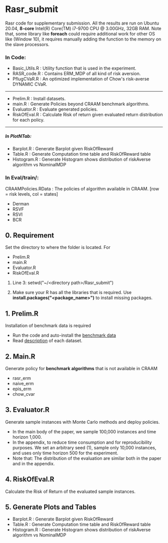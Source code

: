 # Rasr_submit
Rasr code for supplementary submission. All the results are run on Ubuntu 20.04, **8-core** Intel(R) Core(TM) i7-9700 CPU @ 3.00GHz, 32GB RAM. Note that, some library like **foreach** could require additional work for other OS like (Window 10), it requires manually adding the function to the memory on the slave processors.

### In Code:
- Basic_Utils.R : Utility function that is used in the experiment.
- RASR_code.R : Contains ERM_MDP of all kind of risk aversion.
- PflugCVaR.R : An optimized implementation of Chow's risk-averse DYNAMIC CVaR.
---
- Prelim.R : Install datasets.
- main.R : Generate Policies beyond CRAAM benchmark algorithms.
- Evaluator.R : Evaluate generated policies.
- RiskOfEval.R : Calculate Risk of return given evaluated return distribution for each policy.
---
##### In PlotNTab:
- Barplot.R : Generate Barplot given RiskOfReward
- Table.R : Generate Computation time table and RiskOfReward table
- Histogram.R : Generate Histogram shows distribution of riskAverse algorithm vs NominalMDP

### In Eval/train/<domain>:
CRAAMPolicies.RData : The policies of algorithm available in CRAAM. [row = risk levels, col = states]
- Derman
- RSVF
- RSVI
- BCR

## 0. Requirement
Set the directory to where the folder is located. For 
- Prelim.R
- main.R
- Evaluator.R
- RiskOfEval.R
1. Line 3: setwd("~/\<directory path\>/Rasr_submit")

2. Make sure your R has all the libraries that is required. Use **install.packages("\<package_name\>")** to install missing packages.

## 1. Prelim.R
Installation of benchmark data is required
- Run the code and auto-install the [benchmark data](http://data.rmdp.xyz/domains/)
- Read [description](http://data.rmdp.xyz/domains/README.md) of each dataset.

## 2. Main.R
Generate policy for **benchmark algorithms** that is not available in CRAAM
- rasr_erm
- naive_erm
- epis_erm
- chow_cvar

## 3. Evaluator.R
Generate sample instances with Monte Carlo methods and deploy policies.

- In the main body of the paper, we sample 100,000 instances and time horizon 1,000.
- In the appendix, to reduce time consumption and for reproducibility purposes. We set an arbitrary seed (1), sample only 10,000 instances, and uses only time horizon 500 for the experiment.  
- Note that: The distribution of the evaluation are similar both in the paper and in the appendix.

## 4. RiskOfEval.R
Calculate the Risk of Return of the evaluated sample instances.

## 5. Generate Plots and Tables
- Barplot.R : Generate Barplot given RiskOfReward
- Table.R : Generate Computation time table and RiskOfReward table
- Histogram.R : Generate Histogram shows distribution of riskAverse algorithm vs NominalMDP

